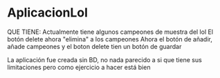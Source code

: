 # AplicacionLol

QUE TIENE:
Actualmente tiene algunos campeones de muestra del lol
El botón delete ahora "elimina" a los campeones
Ahora el botón de añadir, añade campeones y el boton delete tien un botón de guardar


La aplicación fue creada sin BD, no nada parecido a si que tiene sus limitaciones pero como ejercicio a hacer está bien